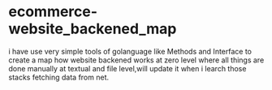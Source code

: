 # ecommerce-website_backened_map
i have use very simple tools of golanguage like Methods and Interface to create a map how website backened works at zero level where all things are done manually at textual and file level,will update it when i learch those stacks fetching data from net.
